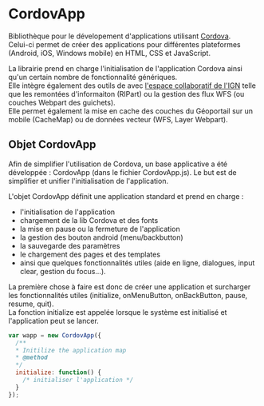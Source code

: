 # CordovApp

Bibliothèque pour le dévelopement d'applications utilisant [Cordova](https://cordova.apache.org/docs/en/latest/guide/platforms/index.html).    
Celui-ci permet de créer des applications pour différentes plateformes (Android, iOS, Windows mobile) en HTML, CSS et JavaScript.

La librairie prend en charge l'initialisation de l'application Cordova ainsi qu'un certain nombre de fonctionnalité génériques.    
Elle intègre également des outils de avec [l'espace collaboratif de l'IGN](https://espacecollaboratif.ign.fr/) telle que 
les remontées d'informaiton (RIPart) ou la gestion des flux WFS (ou couches Webpart des guichets).    
Elle permet également la mise en cache des couches du Géoportail sur un mobile (CacheMap) ou de données vecteur (WFS, Layer Webpart).

## Objet CordovApp

Afin de simplifier l'utilisation de Cordova, un base applicative a été développée : CordovApp (dans le fichier CordovApp.js). 
Le but est de simplifier et unifier l'initialisation de l'application.

L'objet CordovApp définit une application standard et prend en charge :
* l'initialisation de l'application
* chargement de la lib Cordova et des fonts
* la mise en pause ou la fermeture de l'application
* la gestion des bouton android (menu/backbutton)
* la sauvegarde des paramètres
* le chargement des pages et des templates
* ainsi que quelques fonctionnalités utiles (aide en ligne, dialogues, input clear, gestion du focus...).

La première chose à faire est donc de créer une application et surcharger les fonctionnalités utiles 
(initialize, onMenuButton, onBackButton, pause, resume, quit).    
La fonction initialize est appelée lorsque le système est initialisé et l'application peut se lancer.

```javascript
var wapp = new CordovApp({
  /**
  * Initilize the application map 
  * @method
  */
  initialize: function() {
    /* initialiser l'application */
  }
});
```
